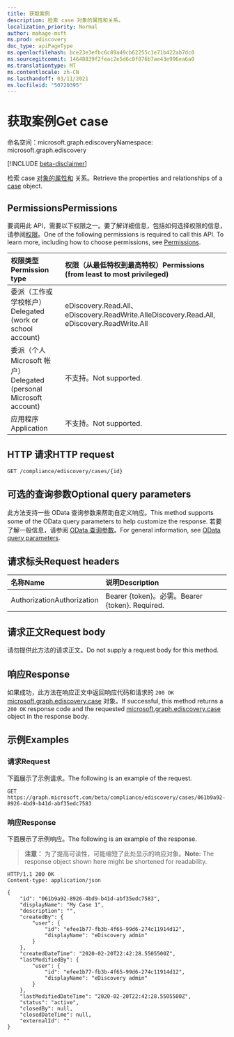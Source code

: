 ```yaml
---
title: 获取案例
description: 检索 case 对象的属性和关系。
localization_priority: Normal
author: mahage-msft
ms.prod: ediscovery
doc_type: apiPageType
ms.openlocfilehash: bce23e3efbc6c89a49cb62255c1e71b422ab7dc0
ms.sourcegitcommit: 14648839f2feac2e5d6c8f876b7ae43e996ea6a0
ms.translationtype: MT
ms.contentlocale: zh-CN
ms.lasthandoff: 03/11/2021
ms.locfileid: "50720395"
---
```

# <a name="get-case"></a><span data-ttu-id="1f745-103">获取案例</span><span class="sxs-lookup"><span data-stu-id="1f745-103">Get case</span></span>

<span data-ttu-id="1f745-104">命名空间：microsoft.graph.ediscovery</span><span class="sxs-lookup"><span data-stu-id="1f745-104">Namespace: microsoft.graph.ediscovery</span></span>

[!INCLUDE [beta-disclaimer](../../includes/beta-disclaimer.md)]

<span data-ttu-id="1f745-105">检索 case [对象的属性和](../resources/ediscovery-case.md) 关系。</span><span class="sxs-lookup"><span data-stu-id="1f745-105">Retrieve the properties and relationships of a [case](../resources/ediscovery-case.md) object.</span></span>

## <a name="permissions"></a><span data-ttu-id="1f745-106">Permissions</span><span class="sxs-lookup"><span data-stu-id="1f745-106">Permissions</span></span>

<span data-ttu-id="1f745-p101">要调用此 API，需要以下权限之一。要了解详细信息，包括如何选择权限的信息，请参阅[权限](/graph/permissions-reference)。</span><span class="sxs-lookup"><span data-stu-id="1f745-p101">One of the following permissions is required to call this API. To learn more, including how to choose permissions, see [Permissions](/graph/permissions-reference).</span></span>

|<span data-ttu-id="1f745-109">权限类型</span><span class="sxs-lookup"><span data-stu-id="1f745-109">Permission type</span></span>|<span data-ttu-id="1f745-110">权限（从最低特权到最高特权）</span><span class="sxs-lookup"><span data-stu-id="1f745-110">Permissions (from least to most privileged)</span></span>|
|:---|:---|
|<span data-ttu-id="1f745-111">委派（工作或学校帐户）</span><span class="sxs-lookup"><span data-stu-id="1f745-111">Delegated (work or school account)</span></span>|<span data-ttu-id="1f745-112">eDiscovery.Read.All、eDiscovery.ReadWrite.All</span><span class="sxs-lookup"><span data-stu-id="1f745-112">eDiscovery.Read.All, eDiscovery.ReadWrite.All</span></span>|
|<span data-ttu-id="1f745-113">委派（个人 Microsoft 帐户）</span><span class="sxs-lookup"><span data-stu-id="1f745-113">Delegated (personal Microsoft account)</span></span>|<span data-ttu-id="1f745-114">不支持。</span><span class="sxs-lookup"><span data-stu-id="1f745-114">Not supported.</span></span>|
|<span data-ttu-id="1f745-115">应用程序</span><span class="sxs-lookup"><span data-stu-id="1f745-115">Application</span></span>|<span data-ttu-id="1f745-116">不支持。</span><span class="sxs-lookup"><span data-stu-id="1f745-116">Not supported.</span></span>|

## <a name="http-request"></a><span data-ttu-id="1f745-117">HTTP 请求</span><span class="sxs-lookup"><span data-stu-id="1f745-117">HTTP request</span></span>

<!-- { "blockType": "ignored" } -->

```http
GET /compliance/ediscovery/cases/{id}
```

## <a name="optional-query-parameters"></a><span data-ttu-id="1f745-118">可选的查询参数</span><span class="sxs-lookup"><span data-stu-id="1f745-118">Optional query parameters</span></span>

<span data-ttu-id="1f745-119">此方法支持一些 OData 查询参数来帮助自定义响应。</span><span class="sxs-lookup"><span data-stu-id="1f745-119">This method supports some of the OData query parameters to help customize the response.</span></span> <span data-ttu-id="1f745-120">若要了解一般信息，请参阅 [OData 查询参数](/graph/query-parameters)。</span><span class="sxs-lookup"><span data-stu-id="1f745-120">For general information, see [OData query parameters](/graph/query-parameters).</span></span>

## <a name="request-headers"></a><span data-ttu-id="1f745-121">请求标头</span><span class="sxs-lookup"><span data-stu-id="1f745-121">Request headers</span></span>

| <span data-ttu-id="1f745-122">名称</span><span class="sxs-lookup"><span data-stu-id="1f745-122">Name</span></span>      |<span data-ttu-id="1f745-123">说明</span><span class="sxs-lookup"><span data-stu-id="1f745-123">Description</span></span>|
|:----------|:----------|
| <span data-ttu-id="1f745-124">Authorization</span><span class="sxs-lookup"><span data-stu-id="1f745-124">Authorization</span></span> | <span data-ttu-id="1f745-p103">Bearer {token}。必需。</span><span class="sxs-lookup"><span data-stu-id="1f745-p103">Bearer {token}. Required.</span></span> |

## <a name="request-body"></a><span data-ttu-id="1f745-127">请求正文</span><span class="sxs-lookup"><span data-stu-id="1f745-127">Request body</span></span>

<span data-ttu-id="1f745-128">请勿提供此方法的请求正文。</span><span class="sxs-lookup"><span data-stu-id="1f745-128">Do not supply a request body for this method.</span></span>

## <a name="response"></a><span data-ttu-id="1f745-129">响应</span><span class="sxs-lookup"><span data-stu-id="1f745-129">Response</span></span>

<span data-ttu-id="1f745-130">如果成功，此方法在响应正文中返回响应代码和请求的 `200 OK` [microsoft.graph.ediscovery.case](../resources/ediscovery-case.md) 对象。</span><span class="sxs-lookup"><span data-stu-id="1f745-130">If successful, this method returns a `200 OK` response code and the requested [microsoft.graph.ediscovery.case](../resources/ediscovery-case.md) object in the response body.</span></span>

## <a name="examples"></a><span data-ttu-id="1f745-131">示例</span><span class="sxs-lookup"><span data-stu-id="1f745-131">Examples</span></span>

### <a name="request"></a><span data-ttu-id="1f745-132">请求</span><span class="sxs-lookup"><span data-stu-id="1f745-132">Request</span></span>

<span data-ttu-id="1f745-133">下面展示了示例请求。</span><span class="sxs-lookup"><span data-stu-id="1f745-133">The following is an example of the request.</span></span>
<!-- {
  "blockType": "request",
  "name": "get_case"
}-->

```http
GET https://graph.microsoft.com/beta/compliance/ediscovery/cases/061b9a92-8926-4bd9-b41d-abf35edc7583
```

### <a name="response"></a><span data-ttu-id="1f745-134">响应</span><span class="sxs-lookup"><span data-stu-id="1f745-134">Response</span></span>

<span data-ttu-id="1f745-135">下面展示了示例响应。</span><span class="sxs-lookup"><span data-stu-id="1f745-135">The following is an example of the response.</span></span>

> <span data-ttu-id="1f745-136">**注意：** 为了提高可读性，可能缩短了此处显示的响应对象。</span><span class="sxs-lookup"><span data-stu-id="1f745-136">**Note:** The response object shown here might be shortened for readability.</span></span> 

<!-- {
  "blockType": "response",
  "truncated": true,
  "@odata.type": "microsoft.graph.ediscovery.case"
} -->

```http
HTTP/1.1 200 OK
Content-type: application/json

{
    "id": "061b9a92-8926-4bd9-b41d-abf35edc7583",
    "displayName": "My Case 1",
    "description": "",
    "createdBy": {
        "user": {
            "id": "efee1b77-fb3b-4f65-99d6-274c11914d12",
            "displayName": "eDiscovery admin"
        }
    },
    "createdDateTime": "2020-02-20T22:42:28.5505500Z",
    "lastModifiedBy": {
        "user": {
            "id": "efee1b77-fb3b-4f65-99d6-274c11914d12",
            "displayName": "eDiscovery admin"
        }
    },
    "lastModifiedDateTime": "2020-02-20T22:42:28.5505500Z",
    "status": "active",
    "closedBy": null,
    "closedDateTime": null,
    "externalId": ""
}
```

<!-- uuid: 16cd6b66-4b1a-43a1-adaf-3a886856ed98
2019-02-04 14:57:30 UTC -->
<!-- {
  "type": "#page.annotation",
  "description": "Get Case",
  "keywords": "",
  "section": "documentation",
  "tocPath": ""
}-->
